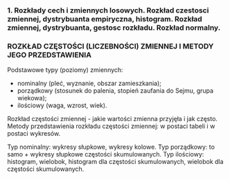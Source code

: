 ### 1. Rozkłady cech i zmiennych losowych. Rozkład czestosci zmiennej, dystrybuanta empiryczna, histogram. Rozkład zmiennej, dystrybuanta, gestosc rozkładu. Rozkład normalny.

### ROZKŁAD CZĘSTOŚCI (LICZEBNOŚCI) ZMIENNEJ I METODY JEGO PRZEDSTAWIENIA
Podstawowe typy (poziomy) zmiennych:
- nominalny (pleć, wyznanie, obszar zamieszkania);
- porządkowy (stosunek do palenia, stopień zaufania do Sejmu, grupa wiekowa);
- ilościowy (waga, wzrost, wiek).

Rozkład częstości zmiennej - jakie wartości zmienna przyjęła i jak często.
Metody przedstawienia rozkładu częstości
zmiennej: w postaci tabeli i w postaci wykresów.

Typ nominalny: wykresy słupkowe, wykresy kolowe.
Typ porządkowy: to samo + wykresy słupkowe częstości skumulowanych.
Typ ilościowy: histogram, wielobok, histogram dla częstości skumulowanych, wielobok dla częstości skumulowanych.